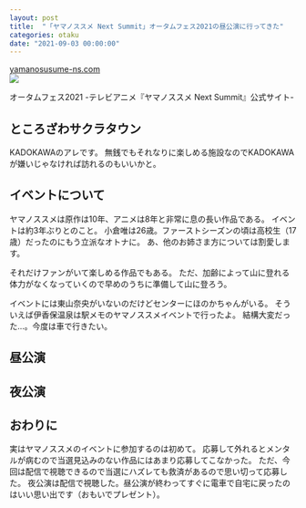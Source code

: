 ```yaml
---
layout: post
title:  "「ヤマノススメ Next Summit」オータムフェス2021の昼公演に行ってきた"
categories: otaku
date: "2021-09-03 00:00:00"
---
```



<div class="card">
  <a href="https://yamanosusume-ns.com/event/AutumnFes2021/"></a>
  <div class="card__header">
    <a href="https://yamanosusume-ns.com/event/AutumnFes2021/">yamanosusume-ns.com</a>
  </div>
  <div class="card__image">
    <img src="https://yamanosusume-ns.com/core_sys/images/others/ogp.jpg">
  </div>
  <div class="card__title">
    <p>オータムフェス2021 -テレビアニメ『ヤマノススメ Next Summit』公式サイト-</p>
  </div>
  <div class="card__description">
    <p></p>
  </div>
</div>


## ところざわサクラタウン

KADOKAWAのアレです。
無銭でもそれなりに楽しめる施設なのでKADOKAWAが嫌いじゃなければ訪れるのもいいかと。

## イベントについて

ヤマノススメは原作は10年、アニメは8年と非常に息の長い作品である。
イベントは約3年ぶりとのこと。
小倉唯は26歳。ファーストシーズンの頃は高校生（17歳）だったのにもう立派なオトナに。
あ、他のお姉さま方については割愛します。

それだけファンがいて楽しめる作品でもある。
ただ、加齢によって山に登れる体力がなくなっていくので早めのうちに準備して山に登ろう。

イベントには東山奈央がいないのだけどセンターにほのかちゃんがいる。
そういえば伊香保温泉は駅メモのヤマノススメイベントで行ったよ。
結構大変だった...。今度は車で行きたい。

## 昼公演

## 夜公演

## おわりに

実はヤマノススメのイベントに参加するのは初めて。
応募して外れるとメンタルが病むので当選見込みのない作品にはあまり応募してこなかった。
ただ、今回は配信で視聴できるので当選にハズレても救済があるので思い切って応募した。
夜公演は配信で視聴した。昼公演が終わってすぐに電車で自宅に戻ったのはいい思い出です（おもいでプレゼント）。

